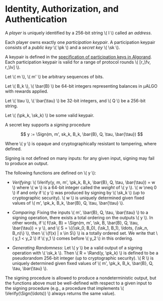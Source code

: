 $$
\newcommand \pk {\mathrm{pk}}
\newcommand \sk {\mathrm{sk}}
\newcommand \fv {\text{first}}
\newcommand \lv {\text{last}}
\newcommand \Sign {\mathrm{Sign}}
\newcommand \Verify {\mathrm{Verify}}
\newcommand \Rand {\mathrm{Rand}}
$$

# Identity, Authorization, and Authentication

A _player_ is uniquely identified by a 256-bit string \\( I \\) called an
_address_.

Each player owns exactly one _participation keypair_. A participation
keypair consists of a _public key_ \\( \pk \\) and a _secret key_ \\( \sk \\).

A keypair is defined in the [specification
of participation keys in Algorand](partkey-spec). Each participation
keypair is valid for a range of protocol rounds \\( [r_\fv, r_\lv] \\).

Let \\( m \\), \\( m' \\) be arbitrary sequences of bits.

Let \\( B_k \\), \\( \bar{B} \\) be 64-bit integers representing balances in μALGO
with rewards applied.

Let \\( \tau \\), \\( \bar{\tau} \\) be 32-bit integers, and \\( Q \\) be a 256-bit
string.

Let \\( (\pk_k, \sk_k) \\) be some valid keypair.

A secret key supports a _signing_ procedure

$$
y := \Sign(m, m', sk_k, B_k, \bar{B}, Q, \tau, \bar{\tau})
$$

Where \\( y \\) is opaque and cryptographically resistant to tampering, where defined.

Signing is not defined on many inputs: for any given input, signing may fail to
produce an output.

The following functions are defined on \\( y \\):

- _Verifying_: \\( \Verify(y, m, m', \pk_k, B_k, \bar{B}, Q, \tau, \bar{\tau}) = w \\)
where \\( w \\) is a 64-bit integer called the _weight_ of \\( y \\). \\( w \neq 0 \\)
if and only if \\( y \\) was produced by signing by \\( \sk_k \\) (up to cryptographic
security). \\( w \\) is uniquely determined given fixed values of \\( m', \pk_k, B_k,
\bar{B}, Q, \tau, \bar{\tau} \\).

- _Comparing_: Fixing the inputs \\( m', \bar{B}, Q, \tau, \bar{\tau} \\) to a signing 
operation, there exists a total ordering on the outputs \\( y \\). In other words,
if \\( f(\sk, B) = \Sign(m, m', \sk, B, \bar{B}, Q, \tau, \bar{\tau}) = y \\), and
\\( S = \\{(\sk_0, B_0), (\sk_1, B_1), \ldots, (\sk_n, B_n)\\} \\), then
\\( \\{f(x) | x \in S\\} \\) is a totally ordered set. We write that
\\( y_1 < y_2 \\) if \\( y_1 \\) comes before \\( y_2 \\) in this ordering.

- _Generating Randomness_: Let \\( y \\) be a valid output of a signing operation
with \\( \sk_k \\). Then \\( R = \Rand(y, \pk_k) \\) is defined to be a pseudorandom
256-bit integer (up to cryptographic security). \\( R \\) is uniquely determined
given fixed values of \\( m', \pk_k, B_k, \bar{B}, Q, \tau, \bar{\tau} \\).

The signing procedure is allowed to produce a nondeterministic output,
but the functions above must be well-defined with respect to a given
input to the signing procedure (e.g., a procedure that implements
\\( \Verify(\Sign(\ldots)) \\) always returns the same value).